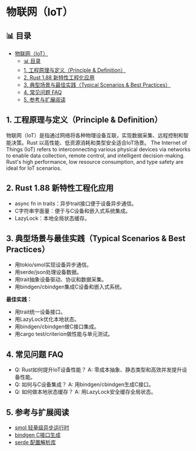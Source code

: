 ﻿# 物联网（IoT）


## 📊 目录

- [物联网（IoT）](#物联网iot)
  - [📊 目录](#-目录)
  - [1. 工程原理与定义（Principle \& Definition）](#1-工程原理与定义principle--definition)
  - [2. Rust 1.88 新特性工程化应用](#2-rust-188-新特性工程化应用)
  - [3. 典型场景与最佳实践（Typical Scenarios \& Best Practices）](#3-典型场景与最佳实践typical-scenarios--best-practices)
  - [4. 常见问题 FAQ](#4-常见问题-faq)
  - [5. 参考与扩展阅读](#5-参考与扩展阅读)


## 1. 工程原理与定义（Principle & Definition）

物联网（IoT）是指通过网络将各种物理设备互联，实现数据采集、远程控制和智能决策。Rust 以高性能、低资源消耗和类型安全适合IoT场景。
The Internet of Things (IoT) refers to interconnecting various physical devices via networks to enable data collection, remote control, and intelligent decision-making. Rust's high performance, low resource consumption, and type safety are ideal for IoT scenarios.

## 2. Rust 1.88 新特性工程化应用

- async fn in traits：异步trait接口便于设备异步通信。
- C字符串字面量：便于与C设备和嵌入式系统集成。
- LazyLock：本地全局状态缓存。

## 3. 典型场景与最佳实践（Typical Scenarios & Best Practices）

- 用tokio/smol实现设备异步通信。
- 用serde/json处理设备数据。
- 用trait抽象设备驱动、协议和数据采集。
- 用bindgen/cbindgen集成C设备和嵌入式系统。

**最佳实践：**

- 用trait统一设备接口。
- 用LazyLock优化本地状态。
- 用bindgen/cbindgen做C接口集成。
- 用cargo test/criterion做性能与单元测试。

## 4. 常见问题 FAQ

- Q: Rust如何提升IoT设备性能？
  A: 零成本抽象、静态类型和高效并发提升设备性能。
- Q: 如何与C设备集成？
  A: 用bindgen/cbindgen生成C接口。
- Q: 如何做本地状态缓存？
  A: 用LazyLock安全缓存全局状态。

## 5. 参考与扩展阅读

- [smol 轻量级异步运行时](https://smol.rs/)
- [bindgen C接口生成](https://rust-lang.github.io/rust-bindgen/)
- [serde 配置解析库](https://serde.rs/)
